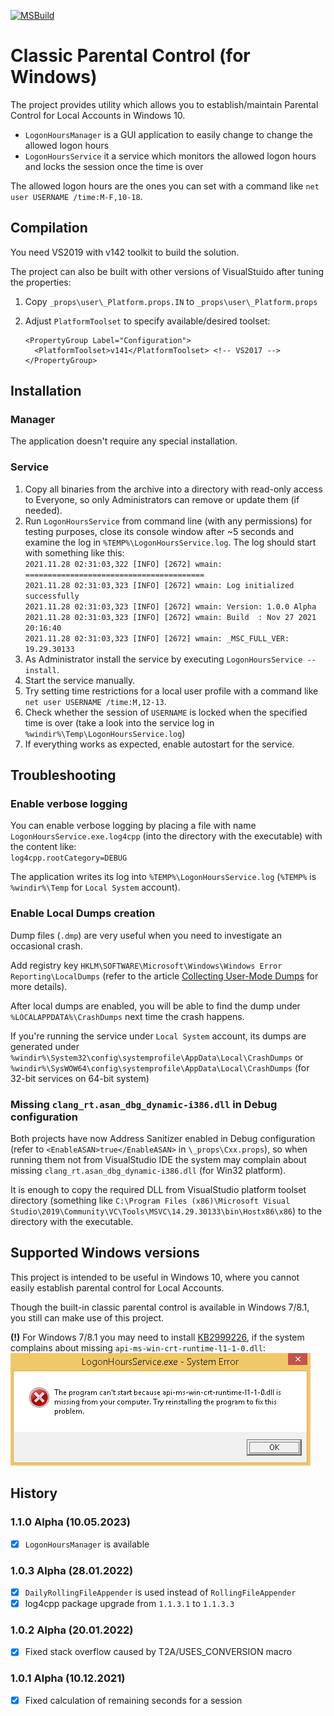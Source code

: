 [![MSBuild](https://github.com/Anton-V-K/ClassicParentalControl/actions/workflows/msbuild.yml/badge.svg)](actions/workflows/msbuild.yml)

# Classic Parental Control (for Windows)

The project provides utility which allows you to establish/maintain Parental Control for Local Accounts in Windows 10.

- `LogonHoursManager` is a GUI application to easily change to change the allowed logon hours
- `LogonHoursService` it a service which monitors the allowed logon hours and locks the session once the time is over

The allowed logon hours are the ones you can set with a command like `net user USERNAME /time:M-F,10-18`.

## Compilation

You need VS2019 with v142 toolkit to build the solution.

The project can also be built with other versions of VisualStuido after tuning the properties:

1. Copy `_props\user\_Platform.props.IN` to `_props\user\_Platform.props`

2. Adjust `PlatformToolset` to specify available/desired toolset:  
   
   ```
   <PropertyGroup Label="Configuration">  
     <PlatformToolset>v141</PlatformToolset> <!-- VS2017 -->  
   </PropertyGroup>
   ```

## Installation

### Manager

The application doesn't require any special installation.

### Service

1. Copy all binaries from the archive into a directory with read-only access to Everyone, so only Administrators can remove or update them (if needed).
2. Run `LogonHoursService` from command line (with any permissions) for testing purposes, close its console window after ~5 seconds and examine the log in `%TEMP%\LogonHoursService.log`. The log should start with something like this:  
   `2021.11.28 02:31:03,322 [INFO] [2672] wmain: ========================================`  
   `2021.11.28 02:31:03,323 [INFO] [2672] wmain: Log initialized successfully`  
   `2021.11.28 02:31:03,323 [INFO] [2672] wmain: Version: 1.0.0 Alpha`  
   `2021.11.28 02:31:03,323 [INFO] [2672] wmain: Build  : Nov 27 2021 20:16:40`  
   `2021.11.28 02:31:03,323 [INFO] [2672] wmain: _MSC_FULL_VER: 19.29.30133`  
3. As Administrator install the service by executing `LogonHoursService --install`.
4. Start the service manually.
5. Try setting time restrictions for a local user profile with a command like `net user USERNAME /time:M,12-13`.
6. Check whether the session of `USERNAME` is locked when the specified time is over (take a look into the service log in `%windir%\Temp\LogonHoursService.log`)
7. If everything works as expected, enable autostart for the service.

## Troubleshooting

### Enable verbose logging

You can enable verbose logging by placing a file with name `LogonHoursService.exe.log4cpp` (into the directory with the executable) with the content like:  
`log4cpp.rootCategory=DEBUG`

The application writes its log into `%TEMP%\LogonHoursService.log` (`%TEMP%` is `%windir%\Temp` for `Local System` account).

### Enable Local Dumps creation

Dump files (`.dmp`) are very useful when you need to investigate an occasional crash.

Add registry key `HKLM\SOFTWARE\Microsoft\Windows\Windows Error Reporting\LocalDumps` (refer to the article [Collecting User-Mode Dumps](https://docs.microsoft.com/en-us/windows/win32/wer/collecting-user-mode-dumps) for more details).

After local dumps are enabled, you will be able to find the dump under `%LOCALAPPDATA%\CrashDumps` next time the crash happens.

If you're running the service under `Local System` account, its dumps are generated under `%windir%\System32\config\systemprofile\AppData\Local\CrashDumps` or `%windir%\SysWOW64\config\systemprofile\AppData\Local\CrashDumps` (for 32-bit services on 64-bit system)

### Missing `clang_rt.asan_dbg_dynamic-i386.dll` in Debug configuration

Both projects have now Address Sanitizer enabled in Debug configuration (refer to `<EnableASAN>true</EnableASAN>` in `\_props\Cxx.props`), so when running them not from VisualStudio IDE the system may complain about missing `clang_rt.asan_dbg_dynamic-i386.dll` (for Win32 platform).

It is enough to copy the required DLL from VisualStudio platform toolset directory (something like `C:\Program Files (x86)\Microsoft Visual Studio\2019\Community\VC\Tools\MSVC\14.29.30133\bin\Hostx86\x86`) to the directory with the executable.

## Supported Windows versions

This project is intended to be useful in Windows 10, where you cannot easily establish parental control for Local Accounts.

Though the built-in classic parental control is available in Windows 7/8.1, you still can make use of this project.

**(!)** For Windows 7/8.1 you may need to install [KB2999226](https://support.microsoft.com/en-us/help/2999226/update-for-universal-c-runtime-in-windows), if the system complains about missing `api-ms-win-crt-runtime-l1-1-0.dll`:  
![The program can't start because api-ms-win-crt-runtime-l1-1-0.dll is missing from your computer](doc/Windows8.1-api-ms-win-crt-runtime-l1-1-0.dll_is_missing.png)

## History

### 1.1.0 Alpha (10.05.2023)

- [x] `LogonHoursManager` is available

### 1.0.3 Alpha (28.01.2022)

- [x] `DailyRollingFileAppender` is used instead of `RollingFileAppender`
- [x] log4cpp package upgrade from `1.1.3.1` to `1.1.3.3`

### 1.0.2 Alpha (20.01.2022)

- [x] Fixed stack overflow caused by T2A/USES_CONVERSION macro

### 1.0.1 Alpha (10.12.2021)

- [x] Fixed calculation of remaining seconds for a session
